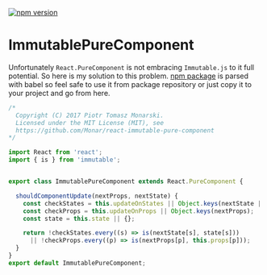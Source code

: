 [![npm version](https://badge.fury.io/js/react-immutable-pure-component.svg)](https://badge.fury.io/js/react-immutable-pure-component)

# ImmutablePureComponent

Unfortunately `React.PureComponent` is not embracing `Immutable.js` to it full potential. So here is my solution to this problem.
[npm package](https://www.npmjs.com/package/react-immutable-pure-component) is
parsed with babel so feel safe to use it from package repository or just copy
it to your project and go from here.

```js
/*
  Copyright (C) 2017 Piotr Tomasz Monarski.
  Licensed under the MIT License (MIT), see
  https://github.com/Monar/react-immutable-pure-component
*/

import React from 'react';
import { is } from 'immutable';


export class ImmutablePureComponent extends React.PureComponent {

  shouldComponentUpdate(nextProps, nextState) {
    const checkStates = this.updateOnStates || Object.keys(nextState || {});
    const checkProps = this.updateOnProps || Object.keys(nextProps);
    const state = this.state || {};

    return !checkStates.every((s) => is(nextState[s], state[s]))
      || !checkProps.every((p) => is(nextProps[p], this.props[p]));
  }
}
export default ImmutablePureComponent;
```

